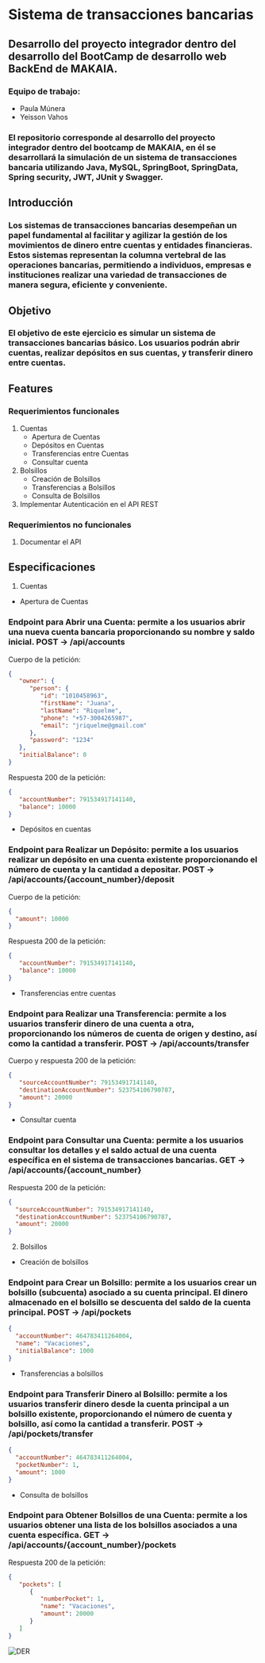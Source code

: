 # Sistema de transacciones bancarias
## Desarrollo del proyecto integrador dentro del desarrollo del BootCamp de desarrollo web BackEnd de MAKAIA.
### Equipo de trabajo:
* Paula Múnera
* Yeisson Vahos

### El repositorio corresponde al desarrollo del proyecto integrador dentro del bootcamp de MAKAIA, en él se desarrollará la simulación de un sistema de transacciones bancaria utilizando Java, MySQL, SpringBoot, SpringData, Spring security, JWT, JUnit y Swagger.

## Introducción

### Los sistemas de transacciones bancarias desempeñan un papel fundamental al facilitar y agilizar la gestión de los movimientos de dinero entre cuentas y entidades financieras. Estos sistemas representan la columna vertebral de las operaciones bancarias, permitiendo a individuos, empresas e instituciones realizar una variedad de transacciones de manera segura, eficiente y conveniente.

## Objetivo
### El objetivo de este ejercicio es simular un sistema de transacciones bancarias básico. Los usuarios podrán abrir cuentas, realizar depósitos en sus cuentas, y transferir dinero entre cuentas.

## Features

### Requerimientos funcionales
1. Cuentas
   * Apertura de Cuentas
   * Depósitos en Cuentas
   * Transferencias entre Cuentas
   * Consultar cuenta
2. Bolsillos
   * Creación de Bolsillos
   * Transferencias a Bolsillos
   * Consulta de Bolsillos
3. Implementar Autenticación en el API REST

### Requerimientos no funcionales
1. Documentar el API

## Especificaciones

1. Cuentas
* Apertura de Cuentas
### Endpoint para Abrir una Cuenta: permite a los usuarios abrir una nueva cuenta bancaria proporcionando su nombre y saldo inicial. POST -> /api/accounts
Cuerpo de la petición:
```json
{
   "owner": {
      "person": {
         "id": "1010458963",
         "firstName": "Juana",
         "lastName": "Riquelme",
         "phone": "+57-3004265987",
         "email": "jriquelme@gmail.com"
      },
      "password": "1234"
   },
   "initialBalance": 0
}
```

Respuesta 200 de la petición:
```json
{
   "accountNumber": 791534917141140,
   "balance": 10000
}
```

* Depósitos en cuentas
### Endpoint para Realizar un Depósito: permite a los usuarios realizar un depósito en una cuenta existente proporcionando el número de cuenta y la cantidad a depositar. POST -> /api/accounts/{account_number}/deposit
Cuerpo de la petición:
```json
{
  "amount": 10000
}
```

Respuesta 200 de la petición:
```json
{
   "accountNumber": 791534917141140,
   "balance": 10000
}
```

* Transferencias entre cuentas
### Endpoint para Realizar una Transferencia: permite a los usuarios transferir dinero de una cuenta a otra, proporcionando los números de cuenta de origen y destino, así como la cantidad a transferir. POST -> /api/accounts/transfer
Cuerpo y respuesta 200 de la petición:
```json
{
   "sourceAccountNumber": 791534917141140,
   "destinationAccountNumber": 523754106790787,
   "amount": 20000
}
```

* Consultar cuenta
### Endpoint para Consultar una Cuenta: permite a los usuarios consultar los detalles y el saldo actual de una cuenta específica en el sistema de transacciones bancarias. GET -> /api/accounts/{account_number}
Respuesta 200 de la petición:
```json
{
  "sourceAccountNumber": 791534917141140,
  "destinationAccountNumber": 523754106790787,
  "amount": 20000
}
```

2. Bolsillos

* Creación de bolsillos
### Endpoint para Crear un Bolsillo: permite a los usuarios crear un bolsillo (subcuenta) asociado a su cuenta principal. El dinero almacenado en el bolsillo se descuenta del saldo de la cuenta principal. POST -> /api/pockets
```json
{
  "accountNumber": 464783411264004,
  "name": "Vacaciones",
  "initialBalance": 1000
}
```

* Transferencias a bolsillos
### Endpoint para Transferir Dinero al Bolsillo: permite a los usuarios transferir dinero desde la cuenta principal a un bolsillo existente, proporcionando el número de cuenta y bolsillo, así como la cantidad a transferir. POST -> /api/pockets/transfer
```json
{
  "accountNumber": 464783411264004,
  "pocketNumber": 1,
  "amount": 1000
}
```

* Consulta de bolsillos
### Endpoint para Obtener Bolsillos de una Cuenta: permite a los usuarios obtener una lista de los bolsillos asociados a una cuenta específica. GET -> /api/accounts/{account_number}/pockets
Respuesta 200 de la petición:
```json
{
   "pockets": [
      {
         "numberPocket": 1,
         "name": "Vacaciones",
         "amount": 20000
      }
   ]
}
```


![DER](https://github.com/yvahosc/transactionBankingSystem/assets/97228219/82321c89-d2ec-47c4-b4e5-bc32f77c318a)

